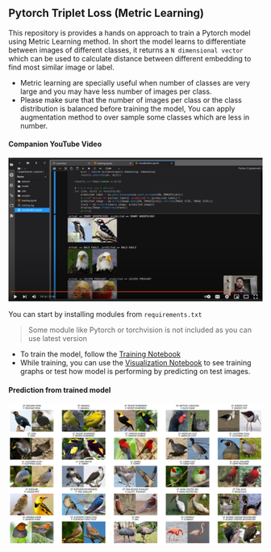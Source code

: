 ## Pytorch Triplet Loss (Metric Learning)

This repository is provides a hands on approach to train a Pytorch model using Metric Learning method. In short the model learns to differentiate between images of different classes, it returns a `N dimensional vector` which can be used to calculate distance between different embedding to find most similar image or label.

- Metric learning are specially useful when number of classes are very large and you may have less number of images per class.
- Please make sure that the number of images per class or the class distribution is balanced before training the model, You can apply augmentation method to over sample some classes which are less in number.

#### Companion YouTube Video

[![Youtube Video](Docs/yt.png)](https://www.youtube.com/watch?v=PTvyVjEH57M)

You can start by installing modules from `requirements.txt`

> Some module like Pytorch or torchvision is not included as you can use latest version

- To train the model, follow the [Training Notebook]([training.ipynb](training.ipynb))
- While training, you can use the [Visualization Notebook](visualization.ipynb) to see training graphs or test how model is performing by predicting on test images.

#### Prediction from trained model

![Prediction](Docs/prediction.png)